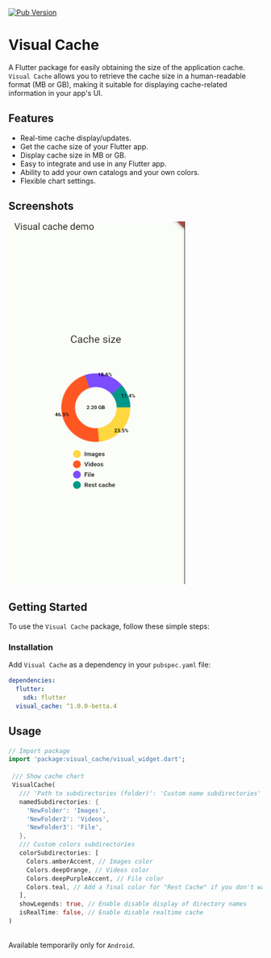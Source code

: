 [![Pub Version](https://img.shields.io/pub/v/visual_cache?color=orange)](https://pub.dev/packages/visual_cache)

# Visual Cache

A Flutter package for easily obtaining the size of the application cache. `Visual Cache` allows you to retrieve the cache size in a human-readable format (MB or GB), making it suitable for displaying cache-related information in your app's UI.

## Features

- Real-time cache display/updates.
- Get the cache size of your Flutter app.
- Display cache size in MB or GB.
- Easy to integrate and use in any Flutter app.
- Ability to add your own catalogs and your own colors.
- Flexible chart settings.

## Screenshots

<img src="https://raw.githubusercontent.com/Smolla-ITc/visual_cache/release/image/scr2.png" width="350"/>

## Getting Started

To use the `Visual Cache` package, follow these simple steps:

### Installation

Add `Visual Cache` as a dependency in your `pubspec.yaml` file:

```yaml
dependencies:
  flutter:
    sdk: flutter
  visual_cache: ^1.0.0-betta.4
```

## Usage

```dart
// Import package
import 'package:visual_cache/visual_widget.dart';

 /// Show cache chart
 VisualCache(
   /// 'Path to subdirectories (folder)': 'Custom name subdirectories'
   namedSubdirectories: {
     'NewFolder': 'Images',
     'NewFolder2': 'Videos',
     'NewFolder3': 'File',
   },
   /// Custom colors subdirectories
   colorSubdirectories: [
     Colors.amberAccent, // Images color
     Colors.deepOrange, // Videos color
     Colors.deepPurpleAccent, // File color
     Colors.teal, // Add a final color for "Rest Cache" if you don't want it to be determined by itself
   ],
   showLegends: true, // Enable disable display of directory names
   isRealTime: false, // Enable disable realtime cache
) 
            
```

Available temporarily only for `Android`.